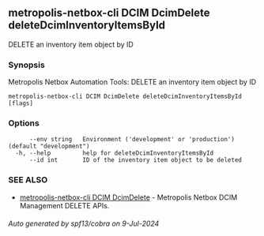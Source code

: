 ## metropolis-netbox-cli DCIM DcimDelete deleteDcimInventoryItemsById

DELETE an inventory item object by ID

### Synopsis


Metropolis Netbox Automation Tools:
  DELETE an inventory item object by ID

```
metropolis-netbox-cli DCIM DcimDelete deleteDcimInventoryItemsById [flags]
```

### Options

```
      --env string   Environment ('development' or 'production') (default "development")
  -h, --help         help for deleteDcimInventoryItemsById
      --id int       ID of the inventory item object to be deleted
```

### SEE ALSO

* [metropolis-netbox-cli DCIM DcimDelete]()	 - Metropolis Netbox DCIM Management DELETE APIs.

###### Auto generated by spf13/cobra on 9-Jul-2024
